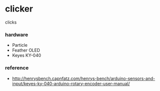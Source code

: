 clicker
===

clicks


### hardware
- Particle
- Feather OLED
- Keyes KY-040


### reference
- http://henrysbench.capnfatz.com/henrys-bench/arduino-sensors-and-input/keyes-ky-040-arduino-rotary-encoder-user-manual/
